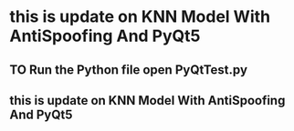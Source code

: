 # this is update on KNN Model With AntiSpoofing And PyQt5

## TO Run the Python file open PyQtTest.py 

## this is update on KNN Model With AntiSpoofing And PyQt5





